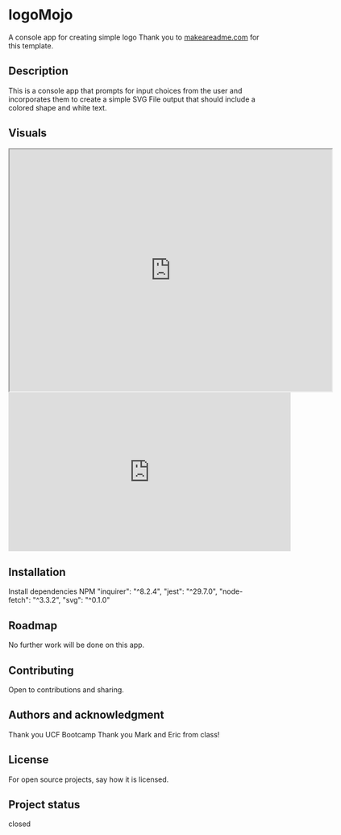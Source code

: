 # logoMojo
A console app for creating simple logo
Thank you to [makeareadme.com](https://www.makeareadme.com/) for this template.

## Description
This is a console app that prompts for input choices from the user and incorporates them to create a simple SVG File output that should include a colored shape and white text.


## Visuals
<iframe src="https://drive.google.com/file/d/1wqsrE-9aNnuuChN3MmUowI0qRtTddMDE/preview" width="640" height="480"></iframe>
<iframe width="560" height="315" src="https://www.youtube.com/embed/63_BItEdhqA?si=eiaFhnWbdPxtxODC" title="YouTube video player" frameborder="0" allow="accelerometer; autoplay; clipboard-write; encrypted-media; gyroscope; picture-in-picture; web-share" allowfullscreen></iframe>

## Installation
Install dependencies NPM
    "inquirer": "^8.2.4",
    "jest": "^29.7.0",
    "node-fetch": "^3.3.2",
    "svg": "^0.1.0"


## Roadmap
No further work will be done on this app. 

## Contributing
Open to contributions and sharing. 

## Authors and acknowledgment
Thank you UCF Bootcamp
Thank you Mark and Eric from class!

## License
For open source projects, say how it is licensed.

## Project status
closed
